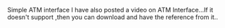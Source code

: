 Simple ATM interface 
I have also posted a video on ATM Interface...If it doesn't support ,then you can download and have the reference from it..
